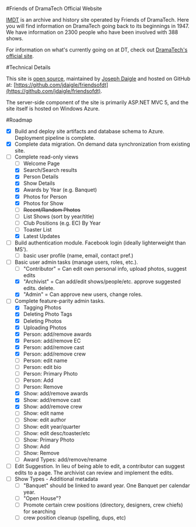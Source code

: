 #Friends of DramaTech Official Website

[IMDT](http://imdt.friendsofdt.org/) is an archive and history site operated by Friends of DramaTech.
Here you will find information on DramaTech going back to its beginnings in 1947.
We have information on 2300 people who have been involved with 388 shows.

For information on what's currently going on at DT, check out [DramaTech's official site](http://dramatech.org/).

#Technical Details

This site is [open source](https://github.com/jdaigle/friendsofdt), maintained by [Joseph Daigle](https://github.com/jdaigle) and hosted on GitHub at: [https://github.com/jdaigle/friendsofdt](https://github.com/jdaigle/friendsofdt).

The server-side component of the site is primarily ASP.NET MVC 5, and the site itself is hosted on Windows Azure.

#Roadmap

* [x] Build and deploy site artifacts and database schema to Azure. Deployment pipeline is complete.
* [x] Complete data migration. On demand data synchronization from existing site.
* [ ] Complete read-only views
  * [ ] Welcome Page
  * [x] Search/Search results
  * [x] Person Details
  * [x] Show Details
  * [x] Awards by Year (e.g. Banquet)
  * [x] Photos for Person
  * [x] Photos for Show
  * [ ] <del>Recent/Random Photos</del>
  * [ ] List Shows (sort by year/title)
  * [ ] Club Positions (e.g. EC) By Year
  * [ ] Toaster List
  * [x] Latest Updates
* [ ] Build authentication module. Facebook login (ideally lighterweight than MS').
  * [ ] basic user profile (name, email, contact pref.)
* [ ] Basic user admin tasks (manage users, roles, etc.).
  * [ ] "Contributor" = Can edit own personal info, upload photos, suggest edits
  * [x] "Archivist" = Can add/edit shows/people/etc. approve suggested edits. delete.
  * [x] "Admin" = Can approve new users, change roles.
* [ ] Complete feature-parity admin tasks.
  * [x] Tagging Photos
  * [x] Deleting Photo Tags
  * [x] Deleting Photos
  * [x] Uploading Photos
  * [x] Person: add/remove awards
  * [x] Person: add/remove EC
  * [x] Person: add/remove cast
  * [x] Person: add/remove crew
  * [ ] Person: edit name
  * [ ] Person: edit bio
  * [ ] Person: Primary Photo
  * [ ] Person: Add
  * [ ] Person: Remove
  * [x] Show: add/remove awards
  * [x] Show: add/remove cast
  * [x] Show: add/remove crew
  * [ ] Show: edit name
  * [ ] Show: edit author
  * [ ] Show: edit year/quarter
  * [ ] Show: edit desc/toaster/etc
  * [ ] Show: Primary Photo
  * [ ] Show: Add
  * [ ] Show: Remove
  * [ ] Award Types: add/remove/rename
* [ ] Edit Suggestion. In lieu of being able to edit, a contributor can suggest edits to a page. The archivist can review and implement the edits.
* [ ] Show Types - Additional metadata
  * [ ] "Banquet" should be linked to award year. One Banquet per calendar year.
  * [ ] "Open House"?
  * [ ] Promote certain crew positions (directory, designers, crew chiefs) for searching
  * [ ] crew position cleanup (spelling, dups, etc)